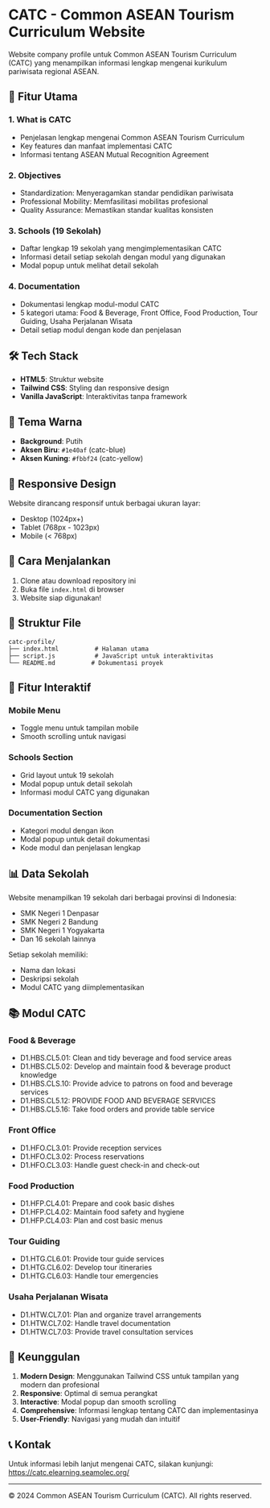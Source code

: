 # CATC - Common ASEAN Tourism Curriculum Website

Website company profile untuk Common ASEAN Tourism Curriculum (CATC) yang menampilkan informasi lengkap mengenai kurikulum pariwisata regional ASEAN.

## 🎯 Fitur Utama

### 1. What is CATC

- Penjelasan lengkap mengenai Common ASEAN Tourism Curriculum
- Key features dan manfaat implementasi CATC
- Informasi tentang ASEAN Mutual Recognition Agreement

### 2. Objectives

- Standardization: Menyeragamkan standar pendidikan pariwisata
- Professional Mobility: Memfasilitasi mobilitas profesional
- Quality Assurance: Memastikan standar kualitas konsisten

### 3. Schools (19 Sekolah)

- Daftar lengkap 19 sekolah yang mengimplementasikan CATC
- Informasi detail setiap sekolah dengan modul yang digunakan
- Modal popup untuk melihat detail sekolah

### 4. Documentation

- Dokumentasi lengkap modul-modul CATC
- 5 kategori utama: Food & Beverage, Front Office, Food Production, Tour Guiding, Usaha Perjalanan Wisata
- Detail setiap modul dengan kode dan penjelasan

## 🛠️ Tech Stack

- **HTML5**: Struktur website
- **Tailwind CSS**: Styling dan responsive design
- **Vanilla JavaScript**: Interaktivitas tanpa framework

## 🎨 Tema Warna

- **Background**: Putih
- **Aksen Biru**: `#1e40af` (catc-blue)
- **Aksen Kuning**: `#fbbf24` (catc-yellow)

## 📱 Responsive Design

Website dirancang responsif untuk berbagai ukuran layar:

- Desktop (1024px+)
- Tablet (768px - 1023px)
- Mobile (< 768px)

## 🚀 Cara Menjalankan

1. Clone atau download repository ini
2. Buka file `index.html` di browser
3. Website siap digunakan!

## 📁 Struktur File

```
catc-profile/
├── index.html          # Halaman utama
├── script.js           # JavaScript untuk interaktivitas
└── README.md          # Dokumentasi proyek
```

## 🔧 Fitur Interaktif

### Mobile Menu

- Toggle menu untuk tampilan mobile
- Smooth scrolling untuk navigasi

### Schools Section

- Grid layout untuk 19 sekolah
- Modal popup untuk detail sekolah
- Informasi modul CATC yang digunakan

### Documentation Section

- Kategori modul dengan ikon
- Modal popup untuk detail dokumentasi
- Kode modul dan penjelasan lengkap

## 📊 Data Sekolah

Website menampilkan 19 sekolah dari berbagai provinsi di Indonesia:

- SMK Negeri 1 Denpasar
- SMK Negeri 2 Bandung
- SMK Negeri 1 Yogyakarta
- Dan 16 sekolah lainnya

Setiap sekolah memiliki:

- Nama dan lokasi
- Deskripsi sekolah
- Modul CATC yang diimplementasikan

## 📚 Modul CATC

### Food & Beverage

- D1.HBS.CL5.01: Clean and tidy beverage and food service areas
- D1.HBS.CL5.02: Develop and maintain food & beverage product knowledge
- D1.HBS.CLS.10: Provide advice to patrons on food and beverage services
- D1.HBS.CL5.12: PROVIDE FOOD AND BEVERAGE SERVICES
- D1.HBS.CL5.16: Take food orders and provide table service

### Front Office

- D1.HFO.CL3.01: Provide reception services
- D1.HFO.CL3.02: Process reservations
- D1.HFO.CL3.03: Handle guest check-in and check-out

### Food Production

- D1.HFP.CL4.01: Prepare and cook basic dishes
- D1.HFP.CL4.02: Maintain food safety and hygiene
- D1.HFP.CL4.03: Plan and cost basic menus

### Tour Guiding

- D1.HTG.CL6.01: Provide tour guide services
- D1.HTG.CL6.02: Develop tour itineraries
- D1.HTG.CL6.03: Handle tour emergencies

### Usaha Perjalanan Wisata

- D1.HTW.CL7.01: Plan and organize travel arrangements
- D1.HTW.CL7.02: Handle travel documentation
- D1.HTW.CL7.03: Provide travel consultation services

## 🌟 Keunggulan

1. **Modern Design**: Menggunakan Tailwind CSS untuk tampilan yang modern dan profesional
2. **Responsive**: Optimal di semua perangkat
3. **Interactive**: Modal popup dan smooth scrolling
4. **Comprehensive**: Informasi lengkap tentang CATC dan implementasinya
5. **User-Friendly**: Navigasi yang mudah dan intuitif

## 📞 Kontak

Untuk informasi lebih lanjut mengenai CATC, silakan kunjungi:
https://catc.elearning.seamolec.org/

---

© 2024 Common ASEAN Tourism Curriculum (CATC). All rights reserved.
